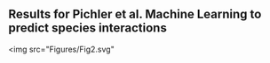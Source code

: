 
## Results for Pichler et al. Machine Learning to predict species interactions

<img src="Figures/Fig2.svg"